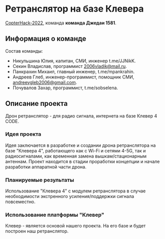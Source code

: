 # Ретранслятор на базе Клевера

[CopterHack-2022](copterhack2022.md), команда **команда Джедаи 1581**.

## Информация о команде

Состав команды:

* Никульшина Юлия, капитан, СМИ, инженер t.me/JJNikK.
* Секин Владислав, программист 2006vladik@mail.ru.
* Панкрахин Михаил, главный инженер, t.me/mpankrahin.
* Андреев Глеб, инженер-программист, помощник СМИ, andreevgleb2006@gmail.com.
* Почувалов Захар, программист, t.me/sobselena.

## Описание проекта

Дрон ретранслятор - для радио сигнала, интернета на базе Клевер 4 CODE.

### Идея проекта

Идея заключается в разработке и создании дрона ретранслятора на базе "Клевера 4", работающего как с Wi-Fi и сетями 4-5G, так и радиосигналами, как временная замена вышкам/стационарным антеннам. Проект находится в стадии проработки концепции и начале разработки аппаратной части дрона.

### Планируемые результаты

Использование "Клевера 4" с модулем ретранслятора в случае необходимости экстренного усиления/поддержки сигнала повсеместно.

### Использование платформы "Клевер"

Клевер - является основой нашего проекта. На его базе и будет построен наш ретранслятор.
